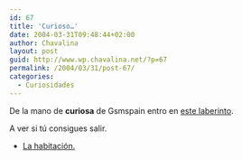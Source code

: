 ```yaml
---
id: 67
title: 'Curioso…'
date: 2004-03-31T09:48:44+02:00
author: Chavalina
layout: post
guid: http://www.wp.chavalina.net/?p=67
permalink: /2004/03/31/post-67/
categories:
  - Curiosidades
---
```

De la mano de **curiosa** de Gsmspain entro en <a href="http://galeon.com/shael/habitacion/crisroom.swf" target="_blank">este laberinto</a>.

A ver si t&uacute; consigues salir.

  * <a href="http://galeon.com/shael/habitacion/crisroom.swf" target="_blank">La habitaci&oacute;n.</a>